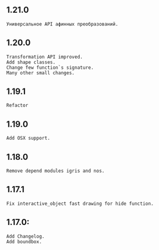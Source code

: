 ## 1.21.0
	Универсальное API афинных преобразований.

## 1.20.0 
	Transformation API improved.
	Add shape classes.
	Change few function`s signature.
	Many other small changes.

## 1.19.1
	Refactor

## 1.19.0
	Add OSX support.

## 1.18.0
	Remove depend modules igris and nos.

## 1.17.1
	Fix interactive_object fast drawing for hide function.

## 1.17.0:
	Add Changelog.
	Add boundbox.

